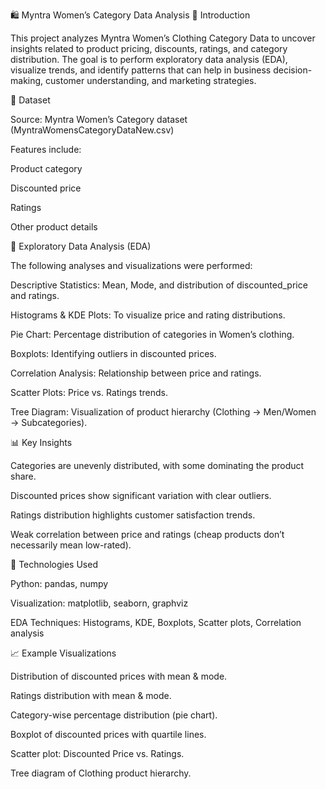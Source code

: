 🛍️ Myntra Women’s Category Data Analysis
📌 Introduction

This project analyzes Myntra Women’s Clothing Category Data to uncover insights related to product pricing, discounts, ratings, and category distribution.
The goal is to perform exploratory data analysis (EDA), visualize trends, and identify patterns that can help in business decision-making, customer understanding, and marketing strategies.

📂 Dataset

Source: Myntra Women’s Category dataset (MyntraWomensCategoryDataNew.csv)

Features include:

Product category

Discounted price

Ratings

Other product details

🔎 Exploratory Data Analysis (EDA)

The following analyses and visualizations were performed:

Descriptive Statistics: Mean, Mode, and distribution of discounted_price and ratings.

Histograms & KDE Plots: To visualize price and rating distributions.

Pie Chart: Percentage distribution of categories in Women’s clothing.

Boxplots: Identifying outliers in discounted prices.

Correlation Analysis: Relationship between price and ratings.

Scatter Plots: Price vs. Ratings trends.

Tree Diagram: Visualization of product hierarchy (Clothing → Men/Women → Subcategories).

📊 Key Insights

Categories are unevenly distributed, with some dominating the product share.

Discounted prices show significant variation with clear outliers.

Ratings distribution highlights customer satisfaction trends.

Weak correlation between price and ratings (cheap products don’t necessarily mean low-rated).

🚀 Technologies Used

Python: pandas, numpy

Visualization: matplotlib, seaborn, graphviz

EDA Techniques: Histograms, KDE, Boxplots, Scatter plots, Correlation analysis

📈 Example Visualizations

Distribution of discounted prices with mean & mode.

Ratings distribution with mean & mode.

Category-wise percentage distribution (pie chart).

Boxplot of discounted prices with quartile lines.

Scatter plot: Discounted Price vs. Ratings.

Tree diagram of Clothing product hierarchy.
